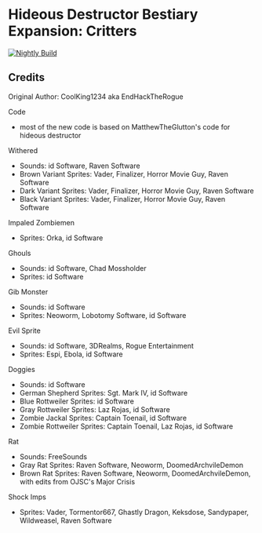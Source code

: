 # Hideous Destructor Bestiary Expansion: Critters

[![Nightly Build](https://github.com/HDest-Community/HDest-Critters/actions/workflows/nightly.yml/badge.svg)](https://github.com/HDest-Community/HDest-Critters/actions/workflows/nightly.yml)

## Credits

Original Author: CoolKing1234 aka EndHackTheRogue

Code
- most of the new code is based on MatthewTheGlutton's code for hideous destructor

Withered  
- Sounds: id Software, Raven Software  
- Brown Variant Sprites: Vader, Finalizer, Horror Movie Guy, Raven Software  
- Dark Variant Sprites: Vader, Finalizer, Horror Movie Guy, Raven Software  
- Black Variant Sprites: Vader, Finalizer, Horror Movie Guy, Raven Software  

Impaled Zombiemen
- Sprites: Orka, id Software

Ghouls
- Sounds: id Software, Chad Mossholder
- Sprites: id Software

Gib Monster
- Sounds: id Software
- Sprites: Neoworm, Lobotomy Software, id Software
	
Evil Sprite
- Sounds: id Software, 3DRealms, Rogue Entertainment  
- Sprites: Espi, Ebola, id Software  

Doggies  
- Sounds: id Software  
- German Shepherd Sprites: Sgt. Mark IV, id Software
- Blue Rottweiler Sprites: id Software
- Gray Rottweiler Sprites: Laz Rojas, id Software
- Zombie Jackal Sprites: Captain Toenail, id Software
- Zombie Rottweiler Sprites: Captain Toenail, Laz Rojas, id Software  

Rat
- Sounds: FreeSounds
- Gray Rat Sprites: Raven Software, Neoworm, DoomedArchvileDemon
- Brown Rat Sprites: Raven Software, Neoworm, DoomedArchvileDemon, with edits from OJSC's Major Crisis

Shock Imps
- Sprites: Vader, Tormentor667, Ghastly Dragon, Keksdose, Sandypaper, Wildweasel, Raven Software
